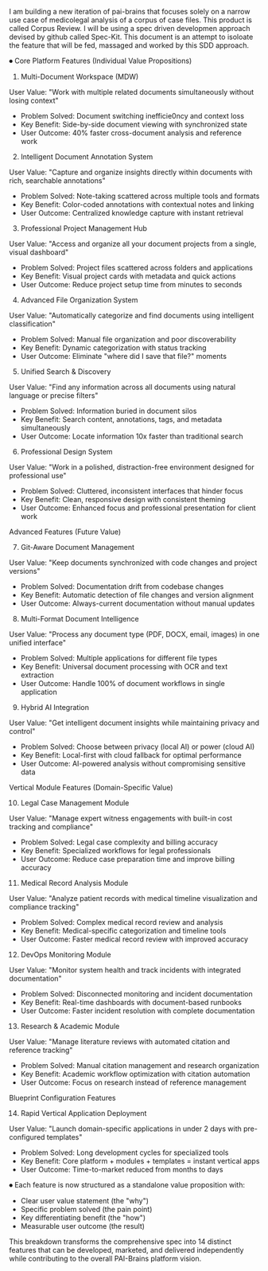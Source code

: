 I am building a new iteration of pai-brains that focuses solely on a narrow use case of medicolegal analysis of a corpus of case files. This product is called Corpus Review. I will be using a spec driven developmen approach devised by github called Spec-Kit. This document is an attempt to isoloate the feature that will be fed, massaged and worked by this SDD approach.

⏺ Core Platform Features (Individual Value Propositions)

1. Multi-Document Workspace (MDW)

User Value: "Work with multiple related documents simultaneously without losing context"

- Problem Solved: Document switching inefficie0ncy and context loss
- Key Benefit: Side-by-side document viewing with synchronized state
- User Outcome: 40% faster cross-document analysis and reference work

2. Intelligent Document Annotation System

User Value: "Capture and organize insights directly within documents with rich, searchable annotations"

- Problem Solved: Note-taking scattered across multiple tools and formats
- Key Benefit: Color-coded annotations with contextual notes and linking
- User Outcome: Centralized knowledge capture with instant retrieval

3. Professional Project Management Hub

User Value: "Access and organize all your document projects from a single, visual dashboard"

- Problem Solved: Project files scattered across folders and applications
- Key Benefit: Visual project cards with metadata and quick actions
- User Outcome: Reduce project setup time from minutes to seconds

4. Advanced File Organization System

User Value: "Automatically categorize and find documents using intelligent classification"

- Problem Solved: Manual file organization and poor discoverability
- Key Benefit: Dynamic categorization with status tracking
- User Outcome: Eliminate "where did I save that file?" moments

5. Unified Search & Discovery

User Value: "Find any information across all documents using natural language or precise filters"

- Problem Solved: Information buried in document silos
- Key Benefit: Search content, annotations, tags, and metadata simultaneously
- User Outcome: Locate information 10x faster than traditional search

6. Professional Design System

User Value: "Work in a polished, distraction-free environment designed for professional use"

- Problem Solved: Cluttered, inconsistent interfaces that hinder focus
- Key Benefit: Clean, responsive design with consistent theming
- User Outcome: Enhanced focus and professional presentation for client work

Advanced Features (Future Value)

7. Git-Aware Document Management

User Value: "Keep documents synchronized with code changes and project versions"

- Problem Solved: Documentation drift from codebase changes
- Key Benefit: Automatic detection of file changes and version alignment
- User Outcome: Always-current documentation without manual updates

8. Multi-Format Document Intelligence

User Value: "Process any document type (PDF, DOCX, email, images) in one unified interface"

- Problem Solved: Multiple applications for different file types
- Key Benefit: Universal document processing with OCR and text extraction
- User Outcome: Handle 100% of document workflows in single application

9. Hybrid AI Integration

User Value: "Get intelligent document insights while maintaining privacy and control"

- Problem Solved: Choose between privacy (local AI) or power (cloud AI)
- Key Benefit: Local-first with cloud fallback for optimal performance
- User Outcome: AI-powered analysis without compromising sensitive data

Vertical Module Features (Domain-Specific Value)

10. Legal Case Management Module

User Value: "Manage expert witness engagements with built-in cost tracking and compliance"

- Problem Solved: Legal case complexity and billing accuracy
- Key Benefit: Specialized workflows for legal professionals
- User Outcome: Reduce case preparation time and improve billing accuracy

11. Medical Record Analysis Module

User Value: "Analyze patient records with medical timeline visualization and compliance tracking"

- Problem Solved: Complex medical record review and analysis
- Key Benefit: Medical-specific categorization and timeline tools
- User Outcome: Faster medical record review with improved accuracy

12. DevOps Monitoring Module

User Value: "Monitor system health and track incidents with integrated documentation"

- Problem Solved: Disconnected monitoring and incident documentation
- Key Benefit: Real-time dashboards with document-based runbooks
- User Outcome: Faster incident resolution with complete documentation

13. Research & Academic Module

User Value: "Manage literature reviews with automated citation and reference tracking"

- Problem Solved: Manual citation management and research organization
- Key Benefit: Academic workflow optimization with citation automation
- User Outcome: Focus on research instead of reference management

Blueprint Configuration Features

14. Rapid Vertical Application Deployment

User Value: "Launch domain-specific applications in under 2 days with pre-configured templates"

- Problem Solved: Long development cycles for specialized tools
- Key Benefit: Core platform + modules + templates = instant vertical apps
- User Outcome: Time-to-market reduced from months to days

⏺ Each feature is now structured as a standalone value proposition with:

- Clear user value statement (the "why")
- Specific problem solved (the pain point)
- Key differentiating benefit (the "how")
- Measurable user outcome (the result)

This breakdown transforms the comprehensive spec into 14 distinct features that can be developed, marketed, and delivered independently while contributing to the
overall PAI-Brains platform vision.
